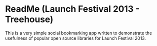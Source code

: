 ReadMe (Launch Festival 2013 - Treehouse)
==================

This is a very simple social bookmarking app written to demonstrate the usefulness of popular open source libraries for Launch Festival 2013.
